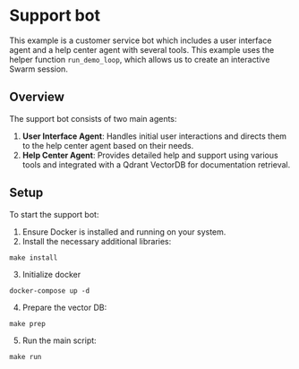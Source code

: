 # Support bot

This example is a customer service bot which includes a user interface agent and a help center agent with several tools.
This example uses the helper function `run_demo_loop`, which allows us to create an interactive Swarm session.

## Overview

The support bot consists of two main agents:

1. **User Interface Agent**: Handles initial user interactions and directs them to the help center agent based on their needs.
2. **Help Center Agent**: Provides detailed help and support using various tools and integrated with a Qdrant VectorDB for documentation retrieval.

## Setup

To start the support bot:

1. Ensure Docker is installed and running on your system.
2. Install the necessary additional libraries:

```shell
make install
```

3. Initialize docker

```shell
docker-compose up -d
```

4. Prepare the vector DB:

```shell
make prep
```

5. Run the main script:

```shell
make run
```
